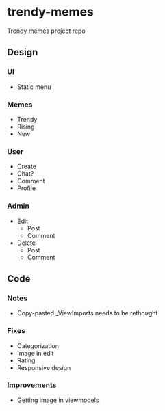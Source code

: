 # trendy-memes
Trendy memes project repo

## Design
### UI
- Static menu
### Memes
- Trendy
- Rising
- New
### User
- Create
- Chat?
- Comment
- Profile
### Admin
- Edit
    - Post
    - Comment
- Delete
    - Post
    - Comment

## Code
### Notes
- Copy-pasted _ViewImports needs to be rethought

### Fixes
- Categorization
- Image in edit
- Rating
- Responsive design

### Improvements
- Getting image in viewmodels

